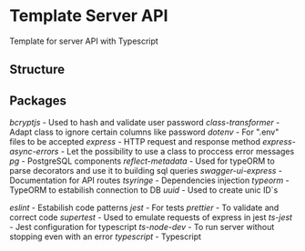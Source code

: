 # Template Server API
Template for server API with Typescript

## Structure

## Packages
*bcryptjs* - Used to hash and validate user password
*class-transformer* - Adapt class to ignore certain columns like password
*dotenv* - For ".env" files to be accepted
*express* - HTTP request and response method
*express-async-errors* - Let the possibility to use a class to proccess error messages
*pg* - PostgreSQL components
*reflect-metadata* - Used for typeORM to parse decorators and use it to building sql queries
*swagger-ui-express* - Documentation for API routes
*tsyringe* - Dependencies injection
*typeorm* - TypeORM to estabilish connection to DB
*uuid* - Used to create unic ID`s

*eslint* - Estabilish code patterns
*jest* - For tests
*prettier* - To validate and correct code
*supertest* - Used to emulate requests of express in jest
*ts-jest* - Jest configuration for typescript
*ts-node-dev* - To run server without stopping even with an error
*typescript* - Typescript